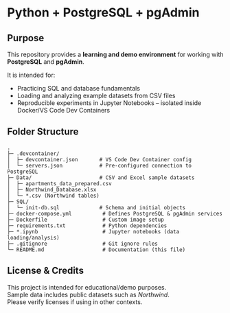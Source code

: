 # Python + PostgreSQL + pgAdmin

## Purpose
This repository provides a **learning and demo environment** for working with **PostgreSQL** and **pgAdmin**.

It is intended for:
- Practicing SQL and database fundamentals  
- Loading and analyzing example datasets from CSV files  
- Reproducible experiments in Jupyter Notebooks – isolated inside Docker/VS Code Dev Containers  

## Folder Structure
```
.
├─ .devcontainer/
│  ├─ devcontainer.json       # VS Code Dev Container config
│  └─ servers.json            # Pre-configured connection to PostgreSQL
├─ Data/                      # CSV and Excel sample datasets
│  ├─ apartments_data_prepared.csv
│  ├─ Northwind_Database.xlsx
│  └─ *.csv (Northwind tables)
├─ SQL/
│  └─ init-db.sql             # Schema and initial objects
├─ docker-compose.yml          # Defines PostgreSQL & pgAdmin services
├─ Dockerfile                  # Custom image setup
├─ requirements.txt            # Python dependencies
├─ *.ipynb                     # Jupyter notebooks (data loading/analysis)
├─ .gitignore                  # Git ignore rules
└─ README.md                   # Documentation (this file)
```

## License & Credits
This project is intended for educational/demo purposes.   
Sample data includes public datasets such as *Northwind*.   
Please verify licenses if using in other contexts.  

